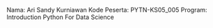 Nama: Ari Sandy Kurniawan
Kode Peserta: PYTN-KS05_005
Program: Introduction Python For Data Science
